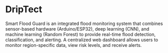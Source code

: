 # DripTect
Smart Flood Guard is an integrated flood monitoring system that combines sensor-based hardware (Arduino/ESP32), deep learning (CNN), and machine learning (Random Forest) to provide real-time flood detection, classification, and alerting. A centralized web dashboard allows users to monitor region-specific data, view risk levels, and receive alerts.
